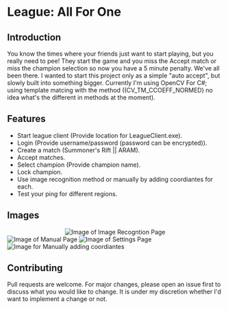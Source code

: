 # League: All For One

## Introduction
You know the times where your friends just want to start playing, but you really need to pee! They start the game and you miss the Accept match or miss the champion selection so now you have a 5 minute penalty. We've all been there. I wanted to start this project only as a simple "auto accept", but slowly built into something bigger.
Currently I'm using OpenCV For C#; using template matcing with the method ((CV_TM_CCOEFF_NORMED) no idea what's the different in methods at the moment). 

## Features
- Start league client (Provide location for LeagueClient.exe).
- Login (Provide username/password (password can be encrypted)).
- Create a match (Summoner's Rift || ARAM).
- Accept matches.
- Select champion (Provide champion name).
- Lock champion.
- Use image recognition method or manually by adding coordiantes for each.
- Test your ping for different regions.

## Images
<span style="display:block;text-align:center">![Image of Image Recogntion Page](https://imgur.com/1DXqwl3.png)</span>
![Image of Manual Page](https://imgur.com/4Q9UuD2.png)
![Image of Settings Page](https://imgur.com/KehfjTi.png)
![Image for Manually adding coordiantes](https://imgur.com/6wdA4lS.png)

## Contributing
Pull requests are welcome. For major changes, please open an issue first to discuss what you would like to change. It is under my discretion whether I'd want to implement a change or not.

